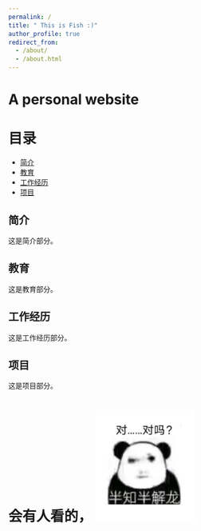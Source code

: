 ```yaml
---
permalink: /
title: " This is Fish :)"
author_profile: true
redirect_from: 
  - /about/
  - /about.html
---
```



A  personal website
======

# 目录
- [简介](#简介)
- [教育](#教育)
- [工作经历](#工作经历)
- [项目](#项目)

## 简介
这是简介部分。

## 教育
这是教育部分。

## 工作经历
这是工作经历部分。

## 项目
这是项目部分。

会有人看的， <img src="/images/对吗.jpg" alt="对吗" width="200"/>
======

<br>
<br>
<br>
<br>
<br>
<br>
<br>
<br>
<br>
<br>
<br>
<br>
<br>
<br>
<br>
<br>
<br>
<br>
<br>
